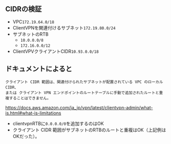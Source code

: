 
## CIDRの検証
- VPC`172.19.64.0/18`
- ClientVPNを関連付けるサブネット`172.19.80.0/24`
- サブネットのRTB
  - `10.0.0.0/8`
  - `172.16.0.0/12`
- ClientVPVクライアントCIDR`10.93.0.0/18`

## ドキュメントによると
```
クライアント CIDR 範囲は、関連付けられたサブネットが配置されている VPC のローカル CIDR、
または クライアント VPN エンドポイントのルートテーブルに手動で追加されたルートと重複することはできません。
```
https://docs.aws.amazon.com/ja_jp/vpn/latest/clientvpn-admin/what-is.html#what-is-limitations

- clientvpnRTBに`0.0.0.0/0`を追加するのはOK
- クライアント CIDR 範囲がサブネットのRTBのルートと重複はOK（上記例はOKだった）。
